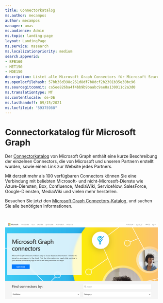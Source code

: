 ```yaml
---
title: Connectorkatalog
ms.author: mecampos
author: mecampos
manager: umas
ms.audience: Admin
ms.topic: landing-page
layout: LandingPage
ms.service: mssearch
ms.localizationpriority: medium
search.appverid:
- BFB160
- MET150
- MOE150
description: Listet alle Microsoft Graph Connectors für Microsoft Search
ms.openlocfilehash: 57bb36d398c261d8df7b8dcf2b2301b35e30bc96
ms.sourcegitcommit: ca5ee826ba4f4bb9b9baabc9ae8a130011c2a3d0
ms.translationtype: MT
ms.contentlocale: de-DE
ms.lasthandoff: 09/15/2021
ms.locfileid: "59375988"
---
```

# <a name="microsoft-graph-connectors-gallery"></a>Connectorkatalog für Microsoft Graph

Der [Connectorkatalog](https://www.microsoft.com/microsoft-search/connectors) von Microsoft Graph enthält eine kurze Beschreibung der einzelnen Connectors, die von Microsoft und unseren Partnern erstellt wurden, sowie einen Link zur Website jedes Partners.

Mit derzeit mehr als 100 verfügbaren Connectors können Sie eine Verbindung mit beliebten Microsoft- und nicht-Microsoft-Dienste wie Azure-Diensten, Box, Confluence, MediaWiki, ServiceNow, SalesForce, Google-Diensten, MediaWiki und vielen mehr herstellen.

Besuchen Sie jetzt den [Microsoft Graph Connectors-Katalog,](http://www.microsoft.com/microsoft-search/connectors) und suchen Sie alle benötigten Informationen.

<br>

![Abbildung des Katalogs für neue Connectors.](media/connectors-gallery.png)
